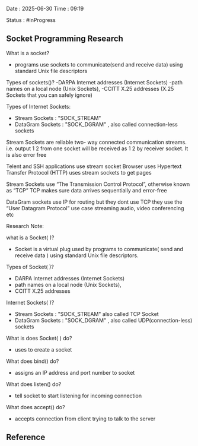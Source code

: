 Date : 2025-06-30  Time : 09:19

Status : #inProgress  

## Socket Programming Research
 What is a socket?
 - programs use sockets to communicate(send and receive data) using standard Unix file descriptors

Types of sockets()?
-DARPA Internet addresses (Internet Sockets)
-path names on a local node (Unix Sockets),
-CCITT X.25 addresses (X.25 Sockets that you can safely ignore)

Types of Internet Sockets:
- Stream Sockets : "SOCK_STREAM" 
- DataGram Sockets : "SOCK_DGRAM" ,  also called connection-less sockets

Stream Sockets are reliable two- way connected communication streams. i.e. output 1 2 from one socket will be received as 1 2 by receiver socket. It is also error free

Telent and SSH applications use stream socket
Browser uses Hypertext Transfer Protocol (HTTP) uses stream sockets to get pages

Stream Sockets use “The Transmission Control Protocol”, otherwise known as “TCP”
TCP makes sure data arrives sequentially and error-free

DataGram sockets use IP for routing but they dont use TCP they use the “User Datagram Protocol”
use case streaming audio, video conferencing etc


Research Note:

what is a Socket( )?
- Socket is a virtual plug used by programs to communicate( send and receive data ) using standard Unix file descriptors.

Types of Socket( )?
- DARPA Internet addresses (Internet Sockets)
- path names on a local node (Unix Sockets),
- CCITT X.25 addresses

Internet Sockets( )?
-  Stream Sockets : "SOCK_STREAM" also called TCP Socket
- DataGram Sockets : "SOCK_DGRAM" ,  also called  UDP(connection-less) sockets

What is does Socket( ) do?
- uses to create a socket 

What does bind() do?
- assigns an IP address and port number to socket

What does listen() do?
- tell socket to start listening for incoming connection

What does accept() do?
- accepts connection from client trying to talk to the server
## Reference
